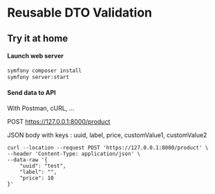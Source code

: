 # Reusable DTO Validation

## Try it at home

#### Launch web server
````bash
symfony composer install
symfony server:start
````

#### Send data to API

With Postman, cURL, ...

POST https://127.0.0.1:8000/product

JSON body with keys : uuid, label, price, customValue1, customValue2
````cURL
curl --location --request POST 'https://127.0.0.1:8000/product' \
--header 'Content-Type: application/json' \
--data-raw '{
    "uuid": "test",
    "label": "",
    "price": 10
}'
````

